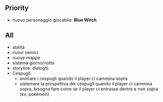 ## Priority
- nuovo personaggio giocabile: **Blue Witch**


## All
- abilità
- nuovi nemici
- nuove mappe
- sistema giorno/notte
- storyline: dialoghi
- Cespugli
  - animare i cespugli quando il player ci cammina sopra
  - sistemare la prospettiva dei cespugli quando il player ci cammina sopra, bisogna fare come se il player ci entrasse dentro e non sopra (ex: pokèmon)
